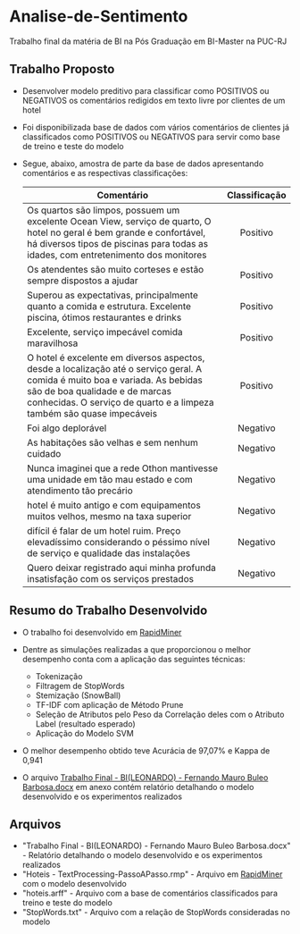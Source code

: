 # Analise-de-Sentimento
Trabalho final da matéria de BI na Pós Graduação em BI-Master na PUC-RJ

## Trabalho Proposto
- Desenvolver modelo preditivo para classificar como POSITIVOS ou NEGATIVOS os comentários redigidos em texto livre por clientes de um hotel
- Foi disponibilizada base de dados com vários comentários de clientes já classificados como POSITIVOS ou NEGATIVOS para servir como base de treino e teste do modelo
- Segue, abaixo, amostra de parte da base de dados apresentando comentários e as respectivas classificações:

  | Comentário    | Classificação | 
  | ------------- |:-------------:| 
  | Os quartos são limpos, possuem um excelente Ocean View, serviço de quarto, O hotel no geral é bem grande e confortável, há diversos tipos de piscinas para todas as idades, com entretenimento dos monitores | 	Positivo |
  | Os atendentes são muito corteses e estão sempre dispostos a ajudar |	Positivo |
  | Superou as expectativas, principalmente quanto a comida e estrutura. Excelente piscina, ótimos restaurantes e drinks | Positivo |
  | Excelente, serviço impecável comida maravilhosa | Positivo |
  | O hotel é excelente em diversos aspectos, desde a localização até o serviço geral. A comida é muito boa e variada. As bebidas são de boa qualidade e de marcas conhecidas. O serviço de quarto e a limpeza também são quase impecáveis | Positivo |
  | Foi algo deplorável | Negativo |
  | As habitações são velhas e sem nenhum cuidado | Negativo |
  | Nunca imaginei que a rede Othon mantivesse uma unidade em tão mau estado e com atendimento tão precário | 	Negativo |
  | hotel é muito antigo e com equipamentos muitos velhos, mesmo na taxa superior |	Negativo |
  | difícil é falar de um hotel ruim. Preço elevadíssimo considerando o péssimo nível de serviço e qualidade das instalações | 	Negativo |
  | Quero deixar registrado aqui minha profunda insatisfação com os serviços prestados |	Negativo |


## Resumo do Trabalho Desenvolvido

- O trabalho foi desenvolvido em [RapidMiner](https://rapidminer.com/)

- Dentre as simulações realizadas a que proporcionou o melhor desempenho conta com a aplicação das seguintes técnicas:
  - Tokenização
  - Filtragem de StopWords
  - Stemização (SnowBall)
  - TF-IDF com aplicação de Método Prune
  - Seleção de Atributos pelo Peso da Correlação deles com o Atributo Label (resultado esperado) 
  - Aplicação do Modelo SVM 

- O melhor desempenho obtido teve Acurácia de 97,07% e Kappa de 0,941

- O arquivo [Trabalho Final - BI(LEONARDO) - Fernando Mauro Buleo Barbosa.docx](https://github.com/buleo/Analise-de-Sentimento/blob/main/Trabalho%20Final%20-%20BI(LEONARDO)%20-%20Fernando%20Mauro%20Buleo%20Barbosa.docx) em anexo contém relatório detalhando o modelo desenvolvido e os experimentos realizados

## Arquivos
- "Trabalho Final - BI(LEONARDO) - Fernando Mauro Buleo Barbosa.docx" - Relatório detalhando o modelo desenvolvido e os experimentos realizados
- "Hoteis - TextProcessing-PassoAPasso.rmp" - Arquivo em [RapidMiner](https://rapidminer.com/) com o modelo desenvolvido
- "hoteis.arff" - Arquivo com a base de comentários classificados para treino e teste do modelo
- "StopWords.txt" - Arquivo com a relação de StopWords consideradas no modelo
